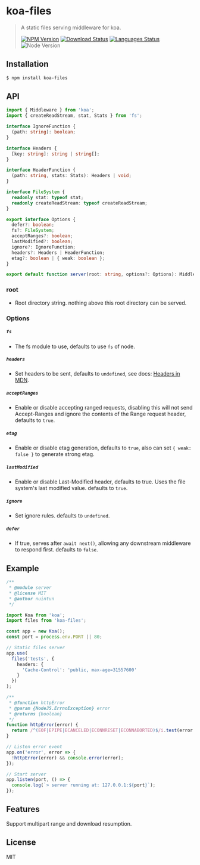 # koa-files

<!-- prettier-ignore -->
> A static files serving middleware for koa.
>
> [![NPM Version][npm-image]][npm-url]
> [![Download Status][download-image]][npm-url]
> [![Languages Status][languages-image]][github-url]
> ![Node Version][node-image]

## Installation

```bash
$ npm install koa-files
```

## API

```ts
import { Middleware } from 'koa';
import { createReadStream, stat, Stats } from 'fs';

interface IgnoreFunction {
  (path: string): boolean;
}

interface Headers {
  [key: string]: string | string[];
}

interface HeaderFunction {
  (path: string, stats: Stats): Headers | void;
}

interface FileSystem {
  readonly stat: typeof stat;
  readonly createReadStream: typeof createReadStream;
}

export interface Options {
  defer?: boolean;
  fs?: FileSystem;
  acceptRanges?: boolean;
  lastModified?: boolean;
  ignore?: IgnoreFunction;
  headers?: Headers | HeaderFunction;
  etag?: boolean | { weak: boolean };
}

export default function server(root: string, options?: Options): Middleware;
```

### root

- Root directory string. nothing above this root directory can be served.

### Options

##### `fs`

- The fs module to use, defaults to use `fs` of node.

##### `headers`

- Set headers to be sent, defaults to `undefined`, see docs: [Headers in MDN](https://developer.mozilla.org/en-US/docs/Web/HTTP/Headers).

##### `acceptRanges`

- Enable or disable accepting ranged requests, disabling this will not send Accept-Ranges and ignore the contents of the Range request header, defaults to `true`.

##### `etag`

- Enable or disable etag generation, defaults to `true`, also can set `{ weak: false }` to generate strong etag.

##### `lastModified`

- Enable or disable Last-Modified header, defaults to true. Uses the file system's last modified value. defaults to `true`.

##### `ignore`

- Set ignore rules. defaults to `undefined`.

##### `defer`

- If true, serves after `await next()`, allowing any downstream middleware to respond first. defaults to `false`.

## Example

```ts
/**
 * @module server
 * @license MIT
 * @author nuintun
 */

import Koa from 'koa';
import files from 'koa-files';

const app = new Koa();
const port = process.env.PORT || 80;

// Static files server
app.use(
  files('tests', {
    headers: {
      'Cache-Control': 'public, max-age=31557600'
    }
  })
);

/**
 * @function httpError
 * @param {NodeJS.ErrnoException} error
 * @returns {boolean}
 */
function httpError(error) {
  return /^(EOF|EPIPE|ECANCELED|ECONNRESET|ECONNABORTED)$/i.test(error.code);
}

// Listen error event
app.on('error', error => {
  !httpError(error) && console.error(error);
});

// Start server
app.listen(port, () => {
  console.log(`> server running at: 127.0.0.1:${port}`);
});
```

## Features

Support multipart range and download resumption.

## License

MIT

[npm-image]: https://img.shields.io/npm/v/koa-files.svg?style=flat-square
[npm-url]: https://www.npmjs.org/package/koa-files
[download-image]: https://img.shields.io/npm/dm/koa-files.svg?style=flat-square
[languages-image]: https://img.shields.io/github/languages/top/nuintun/koa-files?style=flat-square
[github-url]: https://github.com/nuintun/koa-files
[node-image]: https://img.shields.io/node/v/koa-files.svg?style=flat-square
